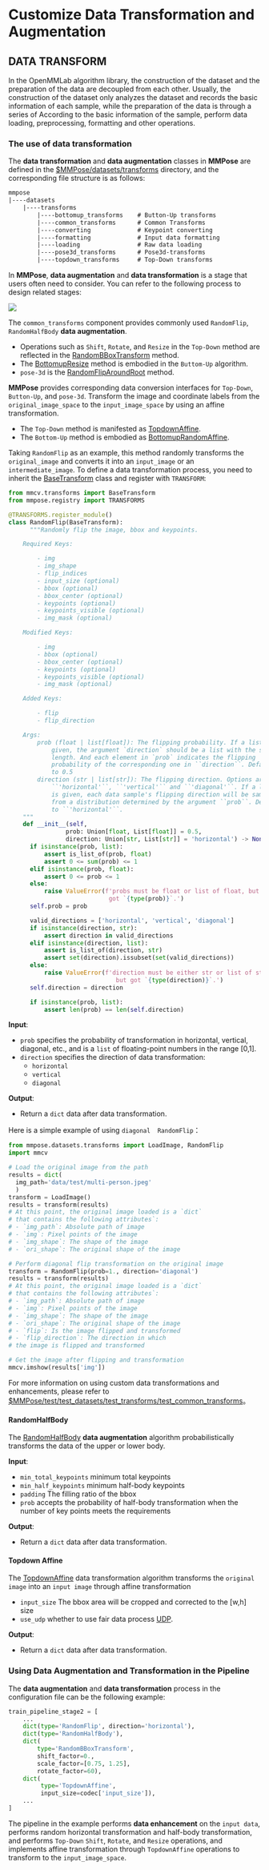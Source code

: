 # Customize Data Transformation and Augmentation

## DATA TRANSFORM

In the OpenMMLab algorithm library, the construction of the dataset and the preparation of the data are decoupled from each other. Usually, the construction of the dataset only analyzes the dataset and records the basic information of each sample, while the preparation of the data is through a series of According to the basic information of the sample, perform data loading, preprocessing, formatting and other operations.

### The use of data transformation

The **data transformation** and **data augmentation** classes in **MMPose** are defined in the [$MMPose/datasets/transforms](https://github.com/open-mmlab/mmpose/tree/dev-1.x/mmpose/datasets/transforms) directory, and the corresponding file structure is as follows:

```txt
mmpose
|----datasets
    |----transforms
        |----bottomup_transforms    # Button-Up transforms
        |----common_transforms      # Common Transforms
        |----converting             # Keypoint converting
        |----formatting             # Input data formatting
        |----loading                # Raw data loading
        |----pose3d_transforms      # Pose3d-transforms
        |----topdown_transforms     # Top-Down transforms
```

In **MMPose**, **data augmentation** and **data transformation** is a stage that users often need to consider. You can refer to the following process to design related stages:

[![](https://mermaid.ink/img/pako:eNp9UbFOwzAQ_ZXIczuQbBkYKAKKOlRpJ5TlGp8TC9sX2WdVpeq_Y0cClahl8rv3nt_d2WfRkURRC2Xo2A3gudg0rSuKEA-9h3Eo9h5cUORteMj8i9FjPt_AqCeSp4wbYmBNLuPdoBVPJAb9hRmtyJB_18zkc4lO3mlQZv4VHXpg3IPvkf-_UGV-C93nlgKu3Riv_Q0c1xZ6LJbLx_kWSdvAAc0t7aqc5Cl3Srqrroi81C5NHbJnzs26lH9zyplc_UbcGr8SC2HRW9Ay_do5e1vBA1psRZ2gRAXRcCtad0lWiEy7k-tEzT7iQsRRpomeNaSntKJWYEJiR3AfRD_15RuTF7md?type=png)](https://mermaid-js.github.io/mermaid-live-editor/edit#pako:eNp9UbFOwzAQ_ZXIczuQbBkYKAKKOlRpJ5TlGp8TC9sX2WdVpeq_Y0cClahl8rv3nt_d2WfRkURRC2Xo2A3gudg0rSuKEA-9h3Eo9h5cUORteMj8i9FjPt_AqCeSp4wbYmBNLuPdoBVPJAb9hRmtyJB_18zkc4lO3mlQZv4VHXpg3IPvkf-_UGV-C93nlgKu3Riv_Q0c1xZ6LJbLx_kWSdvAAc0t7aqc5Cl3Srqrroi81C5NHbJnzs26lH9zyplc_UbcGr8SC2HRW9Ay_do5e1vBA1psRZ2gRAXRcCtad0lWiEy7k-tEzT7iQsRRpomeNaSntKJWYEJiR3AfRD_15RuTF7md)

The `common_transforms` component provides commonly used `RandomFlip`, `RandomHalfBody` **data augmentation**.

- Operations such as `Shift`, `Rotate`, and `Resize` in the `Top-Down` method are reflected in the [RandomBBoxTransform](https://github.com/open-mmlab/mmpose/blob/dev-1.x/mmpose/datasets/transforms/common_transforms.py#L435) method.
- The [BottomupResize](https://github.com/open-mmlab/mmpose/blob/dev-1.x/mmpose/datasets/transforms/bottomup_transforms.py#L327) method is embodied in the `Buttom-Up` algorithm.
- `pose-3d` is the [RandomFlipAroundRoot](https://github.com/open-mmlab/mmpose/blob/dev-1.x/mmpose/datasets/transforms/pose3d_transforms.py#L13) method.

**MMPose** provides corresponding data conversion interfaces for `Top-Down`, `Button-Up`, and `pose-3d`. Transform the image and coordinate labels from the `original_image_space` to the `input_image_space` by using an affine transformation.

- The `Top-Down` method is manifested as [TopdownAffine](https://github.com/open-mmlab/mmpose/blob/dev-1.x/mmpose/datasets/transforms/topdown_transforms.py#L14).
- The `Bottom-Up` method is embodied as [BottomupRandomAffine](https://github.com/open-mmlab/mmpose/blob/dev-1.x/mmpose/datasets/transforms/bottomup_transforms.py#L134).

Taking `RandomFlip` as an example, this method randomly transforms the `original_image` and converts it into an `input_image` or an `intermediate_image`. To define a data transformation process, you need to inherit the [BaseTransform](https://github.com/open-mmlab/mmcv/blob/main/mmcv/transforms/base.py) class and register with `TRANSFORM`:

```python
from mmcv.transforms import BaseTransform
from mmpose.registry import TRANSFORMS

@TRANSFORMS.register_module()
class RandomFlip(BaseTransform):
      """Randomly flip the image, bbox and keypoints.

    Required Keys:

        - img
        - img_shape
        - flip_indices
        - input_size (optional)
        - bbox (optional)
        - bbox_center (optional)
        - keypoints (optional)
        - keypoints_visible (optional)
        - img_mask (optional)

    Modified Keys:

        - img
        - bbox (optional)
        - bbox_center (optional)
        - keypoints (optional)
        - keypoints_visible (optional)
        - img_mask (optional)

    Added Keys:

        - flip
        - flip_direction

    Args:
        prob (float | list[float]): The flipping probability. If a list is
            given, the argument `direction` should be a list with the same
            length. And each element in `prob` indicates the flipping
            probability of the corresponding one in ``direction``. Defaults
            to 0.5
        direction (str | list[str]): The flipping direction. Options are
            ``'horizontal'``, ``'vertical'`` and ``'diagonal'``. If a list is
            is given, each data sample's flipping direction will be sampled
            from a distribution determined by the argument ``prob``. Defaults
            to ``'horizontal'``.
    """
    def __init__(self,
                prob: Union[float, List[float]] = 0.5,
                direction: Union[str, List[str]] = 'horizontal') -> None:
      if isinstance(prob, list):
          assert is_list_of(prob, float)
          assert 0 <= sum(prob) <= 1
      elif isinstance(prob, float):
          assert 0 <= prob <= 1
      else:
          raise ValueError(f'probs must be float or list of float, but \
                            got `{type(prob)}`.')
      self.prob = prob

      valid_directions = ['horizontal', 'vertical', 'diagonal']
      if isinstance(direction, str):
          assert direction in valid_directions
      elif isinstance(direction, list):
          assert is_list_of(direction, str)
          assert set(direction).issubset(set(valid_directions))
      else:
          raise ValueError(f'direction must be either str or list of str, \
                              but got `{type(direction)}`.')
      self.direction = direction

      if isinstance(prob, list):
          assert len(prob) == len(self.direction)
```

**Input**:

- `prob` specifies the probability of transformation in horizontal, vertical, diagonal, etc., and is a `list` of floating-point numbers in the range \[0,1\].
- `direction` specifies the direction of data transformation:
  - `horizontal`
  - `vertical`
  - `diagonal`

**Output**:

- Return a `dict` data after data transformation.

Here is a simple example of using `diagonal  RandomFlip`：

```python
from mmpose.datasets.transforms import LoadImage, RandomFlip
import mmcv

# Load the original image from the path
results = dict(
  img_path='data/test/multi-person.jpeg'
  )
transform = LoadImage()
results = transform(results)
# At this point, the original image loaded is a `dict`
# that contains the following attributes`:
# - `img_path`: Absolute path of image
# - `img`: Pixel points of the image
# - `img_shape`: The shape of the image
# - `ori_shape`: The original shape of the image

# Perform diagonal flip transformation on the original image
transform = RandomFlip(prob=1., direction='diagonal')
results = transform(results)
# At this point, the original image loaded is a `dict`
# that contains the following attributes`:
# - `img_path`: Absolute path of image
# - `img`: Pixel points of the image
# - `img_shape`: The shape of the image
# - `ori_shape`: The original shape of the image
# - `flip`: Is the image flipped and transformed
# - `flip_direction`: The direction in which
# the image is flipped and transformed

# Get the image after flipping and transformation
mmcv.imshow(results['img'])
```

For more information on using custom data transformations and enhancements, please refer to [$MMPose/test/test_datasets/test_transforms/test_common_transforms](https://github.com/open-mmlab/mmpose/blob/main/tests/test_datasets/test_transforms/test_common_transforms.py#L59)。

#### RandomHalfBody

The [RandomHalfBody](https://github.com/open-mmlab/mmpose/blob/dev-1.x/mmpose/datasets/transforms/common_transforms.py#L263) **data augmentation** algorithm probabilistically transforms the data of the upper or lower body.

**Input**:

- `min_total_keypoints` minimum total keypoints
- `min_half_keypoints` minimum half-body keypoints
- `padding` The filling ratio of the bbox
- `prob` accepts the probability of half-body transformation when the number of key points meets the requirements

**Output**:

- Return a `dict` data after data transformation.

#### Topdown Affine

The [TopdownAffine](https://github.com/open-mmlab/mmpose/blob/dev-1.x/mmpose/datasets/transforms/topdown_transforms.py#L14) data transformation algorithm transforms the `original image` into an `input image` through affine transformation

- `input_size` The bbox area will be cropped and corrected to the \[w,h\] size
- `use_udp` whether to use fair data process [UDP](https://arxiv.org/abs/1911.07524).

**Output**:

- Return a `dict` data after data transformation.

### Using Data Augmentation and Transformation in the Pipeline

The **data augmentation** and **data transformation** process in the configuration file can be the following example:

```python
train_pipeline_stage2 = [
    ...
    dict(type='RandomFlip', direction='horizontal'),
    dict(type='RandomHalfBody'),
    dict(
        type='RandomBBoxTransform',
        shift_factor=0.,
        scale_factor=[0.75, 1.25],
        rotate_factor=60),
    dict(
         type='TopdownAffine',
         input_size=codec['input_size']),
    ...
]
```

The pipeline in the example performs **data enhancement** on the `input data`, performs random horizontal transformation and half-body transformation, and performs `Top-Down` `Shift`, `Rotate`, and `Resize` operations, and implements affine transformation through `TopdownAffine` operations to transform to the `input_image_space`.
